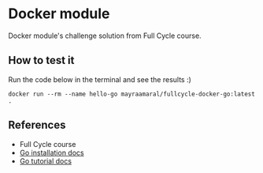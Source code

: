 # Docker module
Docker module's challenge solution from Full Cycle course.  
  
## How to test it
Run the code below in the terminal and see the results :)
```shell
docker run --rm --name hello-go mayraamaral/fullcycle-docker-go:latest .
```  
  
 ## References
 - Full Cycle course
 - [Go installation docs](https://go.dev/doc/install)
 - [Go tutorial docs](https://go.dev/doc/tutorial/getting-started)
